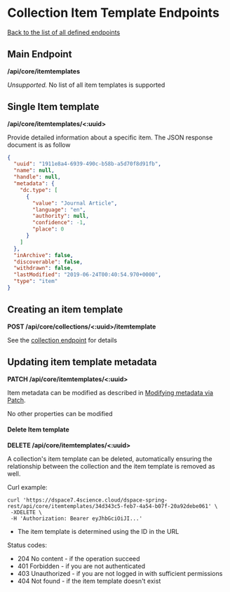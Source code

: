 # Collection Item Template Endpoints
[Back to the list of all defined endpoints](endpoints.md)

## Main Endpoint
**/api/core/itemtemplates**   

_Unsupported._ No list of all item templates is supported

## Single Item template
**/api/core/itemtemplates/<:uuid>**

Provide detailed information about a specific item. The JSON response document is as follow
```json
{
  "uuid": "1911e8a4-6939-490c-b58b-a5d70f8d91fb",
  "name": null,
  "handle": null,
  "metadata": {
    "dc.type": [
      {
        "value": "Journal Article",
        "language": "en",
        "authority": null,
        "confidence": -1,
        "place": 0
      }
    ]
  },
  "inArchive": false,
  "discoverable": false,
  "withdrawn": false,
  "lastModified": "2019-06-24T00:40:54.970+0000",
  "type": "item"
}
```
 
## Creating an item template
**POST /api/core/collections/<:uuid>/itemtemplate**

See the [collection endpoint](collections.md#create-item-template) for details

## Updating item template metadata
**PATCH /api/core/itemtemplates/<:uuid>**

Item metadata can be modified as described in [Modifying metadata via Patch](metadata-patch.md).

No other properties can be modified

#### Delete Item template
**DELETE /api/core/itemtemplates/<:uuid>**

A collection's item template can be deleted, automatically ensuring the relationship between the collection and the item template is removed as well.

Curl example:
```
curl 'https://dspace7.4science.cloud/dspace-spring-rest/api/core/itemtemplates/34d343c5-feb7-4a54-b07f-20a92debe061' \
 -XDELETE \
 -H 'Authorization: Bearer eyJhbGciOiJI...'
```

* The item template is determined using the ID in the URL

Status codes:
* 204 No content - if the operation succeed
* 401 Forbidden - if you are not authenticated
* 403 Unauthorized - if you are not logged in with sufficient permissions
* 404 Not found - if the item template doesn't exist
